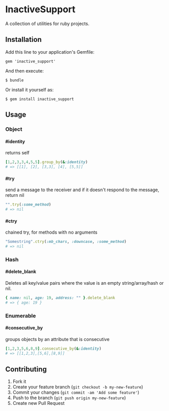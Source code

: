 # InactiveSupport

A collection of utilities for ruby projects.

## Installation

Add this line to your application's Gemfile:

    gem 'inactive_support'

And then execute:

    $ bundle

Or install it yourself as:

    $ gem install inactive_support

## Usage

### Object
#### #identity
returns self

```ruby
[1,2,3,3,4,5,5].group_by(&:identity)
# => [[1], [2], [3,3], [4], [5,5]]
```

#### #try
send a message to the receiver and if it doesn't respond to the message, return nil

```ruby
"".try(:some_method)
# => nil
```

#### #ctry
chained try, for methods with no arguments

```ruby
"Somestring".ctry(:mb_chars, :downcase, :some_method)
# => nil
```

### Hash
#### #delete_blank
Deletes all key/value pairs where the value is an empty string/array/hash or nil.

```ruby
{ name: nil, age: 19, address: "" }.delete_blank
# => { age: 19 }
```

### Enumerable
#### #consecutive_by
groups objects by an attribute that is consecutive

```ruby
[1,2,3,5,6,8,9].consecutive_by(&:identity)
# => [[1,2,3],[5,6],[8,9]]
```

## Contributing

1. Fork it
2. Create your feature branch (`git checkout -b my-new-feature`)
3. Commit your changes (`git commit -am 'Add some feature'`)
4. Push to the branch (`git push origin my-new-feature`)
5. Create new Pull Request
